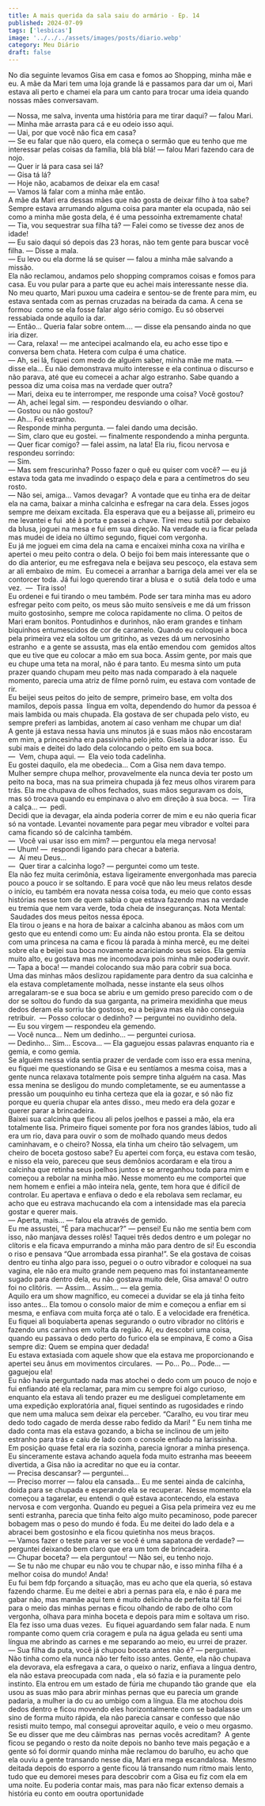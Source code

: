 ```yaml
---
title: A mais querida da sala saiu do armário - Ep. 14
published: 2024-07-09
tags: ['lesbicas']
image: '../../../assets/images/posts/diario.webp'
category: Meu Diário
draft: false
---
```

No dia seguinte levamos Gisa em casa e fomos ao Shopping, minha mãe e eu. A mãe da Mari tem uma loja grande lá e passamos para dar um oi, Mari estava ali perto e chamei ela para um canto para trocar uma ideia quando nossas mães conversavam.

— Nossa, me salva, inventa uma história para me tirar daqui? — falou Mari. — Minha mãe arrasta para cá e eu odeio isso aqui.   
— Uai, por que você não fica em casa?   
— Se eu falar que não quero, ela começa o sermão que eu tenho que me interessar pelas coisas da família, blá blá blá! — falou Mari fazendo cara de nojo.   
— Quer ir lá para casa sei lá?   
— Gisa tá lá?   
— Hoje não, acabamos de deixar ela em casa!  
— Vamos lá falar com a minha mãe então.   
A mãe da Mari era dessas mães que não gosta de deixar filho à toa sabe? Sempre estava arrumando alguma coisa para manter ela ocupada, não sei como a minha mãe gosta dela, é é uma pessoinha extremamente chata!  
— Tia, vou sequestrar sua filha tá? — Falei como se tivesse dez anos de idade!  
— Eu saio daqui só depois das 23 horas, não tem gente para buscar você filha. — Disse a mala.  
— Eu levo ou ela dorme lá se quiser — falou a minha mãe salvando a missão.  
Ela não reclamou, andamos pelo shopping compramos coisas e fomos para casa. Eu vou pular para a parte que eu achei mais interessante nesse dia. No meu quarto, Mari puxou uma cadeira e sentou-se de frente para mim, eu estava sentada com as pernas cruzadas na beirada da cama. A cena se formou  como se ela fosse falar algo sério comigo. Eu só observei ressabiada onde aquilo ia dar.   
— Então… Queria falar sobre ontem…. — disse ela pensando ainda no que iria dizer.  
— Cara, relaxa! — me antecipei acalmando ela, eu acho esse tipo e conversa bem chata. Hetera com culpa é uma chatice.   
— Ah, sei lá, fiquei com medo de alguém saber, minha mãe me mata. — disse ela… Eu não demonstrava muito interesse e ela continua o discurso e não parava, até que eu comecei a achar algo estranho. Sabe quando a pessoa diz uma coisa mas na verdade quer outra?  
— Mari, deixa eu te interromper, me responde uma coisa? Você gostou?   
— Ah, achei legal sim. — respondeu desviando o olhar.   
— Gostou ou não gostou?   
— Ah… Foi estranho.  
— Responde minha pergunta. — falei dando uma decisão.   
— Sim, claro que eu gostei. — finalmente respondendo a minha pergunta.   
— Quer ficar comigo? — falei assim, na lata! Ela riu, ficou nervosa e respondeu sorrindo:  
— Sim.   
— Mas sem frescurinha? Posso fazer o quê eu quiser com você? — eu já estava toda gata me invadindo o espaço dela e para a centímetros do seu rosto.  
— Não sei, amiga… Vamos devagar? 
A vontade que eu tinha era de deitar ela na cama, baixar a minha calcinha e esfregar na cara dela. Esses jogos sempre me deixam excitada. Ela esperava que eu a beijasse ali, primeiro eu me levantei e fui  até à porta e passei a chave. Tirei meu sutiã por debaixo da blusa, joguei na mesa e fui em sua direção. Na verdade eu ia ficar pelada mas mudei de ideia no último segundo, fiquei com vergonha.  
Eu já me joguei em cima dela na cama e encaixei minha coxa na virilha e apertei o meu peito contra o dela. O beijo foi bem mais interessante que o do dia anterior, eu me esfregava nela e beijava seu pescoço, ela estava sem ar ali embaixo de mim.  Eu comecei a arranhar a barriga dela amei ver ela se contorcer toda. Já fui logo querendo tirar a blusa e  o sutiã  dela todo e uma vez. 
—  Tira isso!  
Eu ordenei e fui tirando o meu também. Pode ser tara minha mas eu adoro esfregar peito com peito, os meus são muito sensíveis e me dá um frisson muito gostosinho, sempre me coloca rapidamente no clima. O peitos de Mari eram bonitos. Pontudinhos e durinhos, não eram grandes e tinham biquinhos entumescidos de cor de caramelo. Quando eu coloquei a boca pela primeira vez ela soltou um gritinho, as vezes dá um nervosinho estranho  e a gente se assusta, mas ela então emendou com  gemidos altos que eu tive que eu colocar a mão em sua boca. Assim gente, por mais que eu chupe uma teta na moral, não é para tanto. Eu mesma sinto um puta prazer quando chupam meu peito mas nada comparado à ela naquele momento, parecia uma atriz de filme pornô ruim, eu estava com vontade de rir.   
Eu beijei seus peitos do jeito de sempre, primeiro base, em volta dos mamilos, depois passa  língua em volta, dependendo do humor da pessoa é mais lambida ou mais chupada. Ela gostava de ser chupada pelo visto, eu sempre preferi as lambidas, anotem aí caso venham me chupar um dia!   
A gente já estava nessa havia uns minutos já e suas mãos não encostaram em mim, a princesinha era passivinha pelo jeito. Gisela ia adorar isso.  Eu subi mais e deitei do lado dela colocando o peito em sua boca.   
—  Vem, chupa aqui. —  Ela veio toda cadelinha.  
Eu gostei daquilo, ela me obedecia… Com a Gisa nem dava tempo.  
Mulher sempre chupa melhor, provavelmente ela nunca devia ter posto um peito na boca, mas na sua primeira chupada já fez meus olhos virarem para trás. Ela me chupava de olhos fechados, suas mãos seguravam os dois, mas só trocava quando eu empinava o alvo em direção à sua boca. 
—  Tira a calça… —  pedi.   
Decidi que ia devagar, ela ainda poderia correr de mim e eu não queria ficar só na vontade. Levantei novamente para pegar meu vibrador e voltei para cama ficando só de calcinha também.    
—  Você vai usar isso em mim? — perguntou ela mega nervosa!   
— Uhum! —  respondi ligando para checar a bateria.   
—  Aí meu Deus…   
—  Quer tirar a calcinha logo? — perguntei como um teste.  
Ela não fez muita cerimônia, estava ligeiramente envergonhada mas parecia pouco a pouco ir se soltando. E para você que não leu meus relatos desde o início, eu também era novata nessa coisa toda, eu meio que conto essas histórias nesse tom de quem sabia o que estava fazendo mas na verdade eu tremia que nem vara verde, toda cheia de inseguranças. Nota Mental:  Saudades dos meus peitos nessa época.   
Ela tirou o jeans e na hora de baixar a calcinha abanou as mãos com um gesto que eu entendi como um: Eu ainda não estou pronta. Ela se deitou com uma princesa na cama e ficou lá parada à minha mercê, eu me deitei sobre ela e beijei sua boca novamente acariciando seus seios. Ela gemia muito alto, eu gostava mas me incomodava pois minha mãe poderia ouvir.  
— Tapa a boca! — mandei colocando sua mão para cobrir sua boca.  
Uma das minhas mãos deslizou rapidamente para dentro da sua calcinha e ela estava completamente molhada, nesse instante ela seus olhos arregalaram-se e sua boca se abriu e um gemido preso parecido com o de dor se soltou do fundo da sua garganta, na primeira mexidinha que meus dedos deram ela sorriu tão gostoso, eu a beijava mas ela não conseguia retribuir. 
— Posso colocar o dedinho? — perguntei no ouvidinho dela.   
— Eu sou virgem — respondeu ela gemendo.   
— Você nunca… Nem um dedinho… — perguntei curiosa.  
— Dedinho… Sim… Escova… — Ela gaguejou essas palavras enquanto ria e gemia, e como gemia.   
Se alguém nessa vida sentia prazer de verdade com isso era essa menina, eu fiquei me questionando se Gisa e eu sentíamos a mesma coisa, mas a gente nunca relaxava totalmente pois sempre tinha alguém na casa. Mas essa menina se desligou do mundo completamente, se eu aumentasse a pressão um pouquinho eu tinha certeza que ela ia gozar, e só não fiz porque eu queria chupar ela antes disso., meu medo era dela gozar e querer parar a brincadeira.   
Baixei sua calcinha que ficou ali pelos joelhos e passei a mão, ela era totalmente lisa. Primeiro fiquei somente por fora nos grandes lábios, tudo ali era um rio, dava para ouvir o som de molhado quando meus dedos caminhavam, e o cheiro? Nossa, ela tinha um cheiro tão selvagem, um cheiro de boceta gostoso sabe? Eu apertei com força, eu estava com tesão, e nisso ela veio, pareceu que seus demônios acordaram e ela tirou a calcinha que retinha seus joelhos juntos e se arreganhou toda para mim e começou a rebolar na minha mão. Nesse momento eu me comportei que nem homem e enfiei a mão inteira nela, gente, tem hora que é difícil de controlar. Eu apertava e enfiava o dedo e ela rebolava sem reclamar, eu acho que eu estrava machucando ela com a intensidade mas ela parecia gostar e querer mais.  
— Aperta, mais… — falou ela através de gemido.  
Eu me assustei, “É para machucar?” — pensei! Eu não me sentia bem com isso, não manjava desses rolês! Taquei três dedos dentro e um polegar no clítoris e ela ficava empurrando a minha mão para dentro de si! Eu escondia o riso e pensava “Que arrombada essa piranha!”. Se ela gostava de coisas dentro eu tinha algo para isso, peguei o o outro vibrador e coloquei na sua vagina, ele não era muito grande nem pequeno mas foi instantaneamente sugado para dentro dela, eu não gostava muito dele, Gisa amava! O outro foi no clitóris. 
— Assim… Assim… — ela gemia.    
Aquilo era um show magnífico, eu comecei a duvidar se ela já tinha feito isso antes… Ela tomou o consolo maior de mim e começou a enfiar em si mesma, e enfiava com muita força até o talo. E a velocidade era frenética. Eu fiquei ali boquiaberta apenas segurando o outro vibrador no clitóris e fazendo uns carinhos em volta da região. Aí, eu descobri uma coisa, quando eu passava o dedo perto do furico ela se empinava, E como a Gisa sempre diz: Quem se empina quer dedada!   
Eu estava extasiada com aquele show que ela estava me proporcionando e apertei seu ânus em movimentos circulares. 
— Po… Po… Pode… — gaguejou ela!   
Eu não havia perguntado nada mas atochei o dedo com um pouco de nojo e fui enfiando até ela reclamar, para mim cu sempre foi algo curioso, enquanto ela estava ali tendo prazer eu me desliguei completamente em uma expedição exploratória anal, fiquei sentindo as rugosidades e rindo que nem uma maluca sem deixar ela perceber. “Caralho, eu vou tirar meu dedo todo cagado de merda desse rabo fedido da Mari! ” Eu nem tinha me dado conta mas ela estava gozando, a bicha se inclinou de um jeito estranho para trás e caiu de lado com o console enfiado na larissinha.   
Em posição quase fetal era ria sozinha, parecia ignorar a minha presença. Eu sinceramente estava achando aquela foda muito estranha mas beeeem divertida, a Gisa não ia acreditar no que eu ia contar.   
— Precisa descansar? — perguntei…  
— Preciso morrer — falou ela cansada…
Eu me sentei ainda de calcinha, doida para se chupada e esperando ela se recuperar.  Nesse momento ela começou a tagarelar, eu entendi o quê estava acontecendo, ela estava nervosa e com vergonha. Quando eu peguei a Gisa pela primeira vez eu me senti estranha, parecia que tinha feito algo muito pecaminoso, pode parecer bobagem mas o peso do mundo é foda. Eu me deitei do lado dela e a abracei bem gostosinho e ela ficou quietinha nos meus braços.  
— Vamos fazer o teste para ver se você é uma sapatona de verdade? — perguntei deixando bem claro que era um tom de brincadeira.  
— Chupar boceta? — ela perguntou! — Não sei, eu tenho nojo.  
— Se tu não me chupar eu não vou te chupar não, e isso minha filha é a melhor coisa do mundo! Anda!  
Eu fui bem fdp forçando a situação, mas eu acho que ela queria, só estava fazendo charme. Eu me deitei e abri a pernas para ela, e não é para me gabar não, mas mamãe aqui tem é muito delicinha de perfeita tá! Ela foi para o meio das minhas pernas e ficou olhando de rabo de olho com vergonha, olhava para minha boceta e depois para mim e soltava um riso. Ela fez isso uma duas vezes.  Eu fiquei aguardando sem falar nada. E num rompante como quem cria coragem e pula na água gelada eu senti uma língua me abrindo as carnes e me separando ao meio, eu urrei de prazer.   
— Sua filha da puta, você já chupou boceta antes não é? — perguntei.  
Não tinha como ela nunca não ter feito isso antes. Gente, ela não chupava ela devorava, ela esfregava a cara, o queixo o nariz, enfiava a língua dentro, ela não estava preocupada com nada , ela só fazia e ia puramente pelo instinto. Ela entrou em um estado de fúria me chupando tão grande que  ela usou as suas mão para abrir minhas pernas que eu parecia um grande padaria, a mulher ia do cu ao umbigo com a língua. Ela me atochou dois dedos dentro e ficou movendo eles horizontalmente com se badalasse um sino de forma muito rápida, ela não parecia cansar e confesso que não resisti muito tempo, mal consegui aproveitar aquilo, e veio o meu orgasmo. Se eu disser que me deu câimbras nas  pernas vocês acreditam? 
A gente ficou se pegando o resto da noite depois no banho teve mais pegação e a gente só foi dormir quando minha mãe reclamou do barulho, eu acho que ela ouviu a gente transando nesse dia, Mari era mega escandalosa.  Mesmo deitada depois do esporro a gente ficou lá transando num ritmo mais lento, tudo que eu demorei meses para descobrir com a Gisa eu fiz com ela em uma noite. Eu poderia contar mais, mas para não ficar extenso demais a história eu conto em ooutra oportunidade
